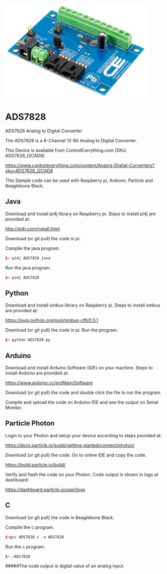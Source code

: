[![ADS7828](ADS7828_I2CAD8.png)](https://www.controleverything.com/content/Analog-Digital-Converters?sku=ADS7828_I2CAD8)
# ADS7828
ADS7828 Analog to Digital Converter

The ADS7828 is a 8-Channel 12-Bit Analog to Digital Converter.

This Device is available from ControlEverything.com [SKU: ADS7828_I2CAD8]

https://www.controleverything.com/content/Analog-Digital-Converters?sku=ADS7828_I2CAD8

This Sample code can be used with Raspberry pi, Arduino, Particle and Beaglebone Black.

## Java
Download and install pi4j library on Raspberry pi. Steps to install pi4j are provided at:

http://pi4j.com/install.html

Download (or git pull) the code in pi.

Compile the java program.
```cpp
$> pi4j ADS7828.java
```

Run the java program.
```cpp
$> pi4j ADS7828
```

## Python
Download and install smbus library on Raspberry pi. Steps to install smbus are provided at:

https://pypi.python.org/pypi/smbus-cffi/0.5.1

Download (or git pull) the code in pi. Run the program.

```cpp
$> python ADS7828.py
```
## Arduino
Download and install Arduino Software (IDE) on your machine. Steps to install Arduino are provided at:
 
https://www.arduino.cc/en/Main/Software
 
Download (or git pull) the code and double click the file to run the program.
 
Compile and upload the code on Arduino IDE and see the output on Serial Monitor.
 
## Particle Photon
 
Login to your Photon and setup your device according to steps provided at:
 
https://docs.particle.io/guide/getting-started/connect/photon/
 
Download (or git pull) the code. Go to online IDE and copy the code.
 
https://build.particle.io/build/
 
Verify and flash the code on your Photon. Code output is shown in logs at dashboard:
 
https://dashboard.particle.io/user/logs

## C

Download (or git pull) the code in Beaglebone Black.

Compile the c program.
```cpp
$>gcc ADS7828.c -o ADS7828
```
Run the c program.
```cpp
$>./ADS7828
```
#####The code output is digital value of an analog input.
